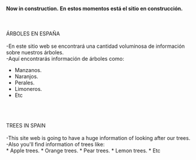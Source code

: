 **Now in construction.**
**En estos momentos está el sitio en construcción.**
<br />
<br />
<br />
<br />
ÁRBOLES EN ESPAÑA
<br />
<br />-En este sitio web se encontrará una cantidad voluminosa de información sobre nuestros árboles.
<br />    -Aquí encontrarás información de árboles como:
<br />
* Manzanos.
* Naranjos.
* Perales.
* Limoneros.
* Etc
<br />
<br />
<br />
TREES IN SPAIN
<br />
<br />-This site web is going to have a huge information of looking after our trees.
<br />    -Also you'll find information of trees like:
<br />
* Apple trees.
* Orange trees.
* Pear trees.
* Lemon trees.
* Etc
